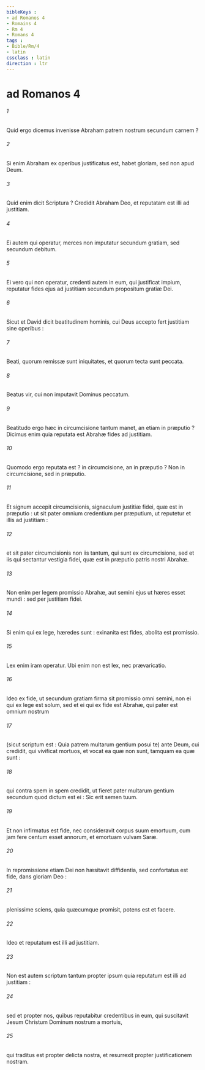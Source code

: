 ```yaml
---
bibleKeys : 
- ad Romanos 4
- Romains 4
- Rm 4
- Romans 4
tags : 
- Bible/Rm/4
- latin
cssclass : latin
direction : ltr
---
```


# ad Romanos 4

###### 1
Quid ergo dicemus invenisse Abraham patrem nostrum secundum carnem ?
###### 2
Si enim Abraham ex operibus justificatus est, habet gloriam, sed non apud Deum.
###### 3
Quid enim dicit Scriptura ? Credidit Abraham Deo, et reputatam est illi ad justitiam.
###### 4
Ei autem qui operatur, merces non imputatur secundum gratiam, sed secundum debitum.
###### 5
Ei vero qui non operatur, credenti autem in eum, qui justificat impium, reputatur fides ejus ad justitiam secundum propositum gratiæ Dei.
###### 6
Sicut et David dicit beatitudinem hominis, cui Deus accepto fert justitiam sine operibus :
###### 7
Beati, quorum remissæ sunt iniquitates, et quorum tecta sunt peccata.
###### 8
Beatus vir, cui non imputavit Dominus peccatum.
###### 9
Beatitudo ergo hæc in circumcisione tantum manet, an etiam in præputio ? Dicimus enim quia reputata est Abrahæ fides ad justitiam.
###### 10
Quomodo ergo reputata est ? in circumcisione, an in præputio ? Non in circumcisione, sed in præputio.
###### 11
Et signum accepit circumcisionis, signaculum justitiæ fidei, quæ est in præputio : ut sit pater omnium credentium per præputium, ut reputetur et illis ad justitiam :
###### 12
et sit pater circumcisionis non iis tantum, qui sunt ex circumcisione, sed et iis qui sectantur vestigia fidei, quæ est in præputio patris nostri Abrahæ.
###### 13
Non enim per legem promissio Abrahæ, aut semini ejus ut hæres esset mundi : sed per justitiam fidei.
###### 14
Si enim qui ex lege, hæredes sunt : exinanita est fides, abolita est promissio.
###### 15
Lex enim iram operatur. Ubi enim non est lex, nec prævaricatio.
###### 16
Ideo ex fide, ut secundum gratiam firma sit promissio omni semini, non ei qui ex lege est solum, sed et ei qui ex fide est Abrahæ, qui pater est omnium nostrum
###### 17
(sicut scriptum est : Quia patrem multarum gentium posui te) ante Deum, cui credidit, qui vivificat mortuos, et vocat ea quæ non sunt, tamquam ea quæ sunt :
###### 18
qui contra spem in spem credidit, ut fieret pater multarum gentium secundum quod dictum est ei : Sic erit semen tuum.
###### 19
Et non infirmatus est fide, nec consideravit corpus suum emortuum, cum jam fere centum esset annorum, et emortuam vulvam Saræ.
###### 20
In repromissione etiam Dei non hæsitavit diffidentia, sed confortatus est fide, dans gloriam Deo :
###### 21
plenissime sciens, quia quæcumque promisit, potens est et facere.
###### 22
Ideo et reputatum est illi ad justitiam.
###### 23
Non est autem scriptum tantum propter ipsum quia reputatum est illi ad justitiam :
###### 24
sed et propter nos, quibus reputabitur credentibus in eum, qui suscitavit Jesum Christum Dominum nostrum a mortuis,
###### 25
qui traditus est propter delicta nostra, et resurrexit propter justificationem nostram.
